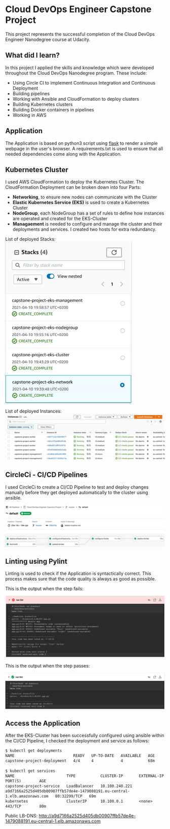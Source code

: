 # Cloud DevOps Engineer Capstone Project

This project represents the successful completion of the Cloud DevOps Engineer Nanodegree course at Udacity.

## What did I learn?

In this project I applied the skills and knowledge which were developed throughout the Cloud DevOps Nanodegree program. These include:
- Using Circle CI to implement Continuous Integration and Continuous Deployment
- Building pipelines
- Working with Ansible and CloudFormation to deploy clusters
- Building Kubernetes clusters
- Building Docker containers in pipelines
- Working in AWS

## Application

The Application is based on python3 script using <a target="_blank" href="https://flask.palletsprojects.com">flask</a> to render a simple webpage in the user's browser.
A requirements.txt is used to ensure that all needed dependencies come along with the Application.

## Kubernetes Cluster

I used AWS CloudFormation to deploy the Kubernetes Cluster.
The CloudFormation Deployment can be broken down into four Parts:
- **Networking**, to ensure new nodes can communicate with the Cluster
- **Elastic Kubernetes Service (EKS)** is used to create a Kubernetes Cluster
- **NodeGroup**, each NodeGroup has a set of rules to define how instances are operated and created for the EKS-Cluster
- **Managaement** is needed to configure and manage the cluster and their deployments and services. I created two hosts for extra redundancy.

List of deployed Stacks:
![CloudFormation](./screenshots/cloudformation_stacks.PNG)

List of deployed Instances:
![Show Instances](./screenshots/show_instances.PNG)

## CircleCi - CI/CD Pipelines

I used CircleCi to create a CI/CD Pipeline to test and deploy changes manually before they get deployed automatically to the cluster using ansible.

![CircleCi Pipeline](./screenshots/circleci_pipeline.PNG)

## Linting using Pylint

Linting is used to check if the Application is syntactically correct.
This process makes sure that the code quality is always as good as possible.

This is the output when the step fails:

![Linting step fail](./screenshots/linting_step_fail.PNG)


This is the output when the step passes:

![Linting step fail](./screenshots/linting_step_success.PNG)

## Access the Application

After the EKS-Cluster has been successfully configured using ansible within the CI/CD Pipeline, I checked the deployment and service as follows:

```
$ kubectl get deployments
NAME                          READY   UP-TO-DATE   AVAILABLE   AGE
capstone-project-deployment   4/4     4            4           68m

$ kubectl get services
NAME                       TYPE           CLUSTER-IP       EXTERNAL-IP                                                                  PORT(S)        AGE
capstone-project-service   LoadBalancer   10.100.240.221   a9d7166a2525d405db00907ffb57de4e-1479088191.eu-central-1.elb.amazonaws.com   80:32299/TCP   69m
kubernetes                 ClusterIP      10.100.0.1       <none>                                                                       443/TCP        80m
```

Public LB-DNS: http://a9d7166a2525d405db00907ffb57de4e-1479088191.eu-central-1.elb.amazonaws.com
